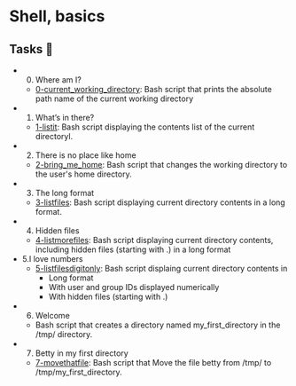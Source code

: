 # Shell, basics

## Tasks 📃

* 0. Where am I?
  * [0-current_working_directory](): Bash script that prints the absolute path name of the current working directory
* 1. What’s in there?
  * [1-listit](): Bash script displaying the contents list of the current directoryl.
* 2. There is no place like home
  * [2-bring_me_home](): Bash script that changes the working directory to the user's home directory.
* 3. The long format
  * [3-listfiles](): Bash script displaying current directory contents in a long format.
* 4. Hidden files
  * [4-listmorefiles](): Bash script displaying current directory contents, including hidden files (starting with .) in a long format
* 5.I love numbers
  * [5-listfilesdigitonly](): Bash script displaing current directory contents in
    * Long format
    * With user and group IDs displayed numerically
    * With hidden files (starting with .)
* 6. Welcome
  * Bash script that creates a directory named my_first_directory in the /tmp/ directory.
* 7. Betty in my first directory
  * [7-movethatfile](): Bash script that Move the file betty from /tmp/ to /tmp/my_first_directory.
